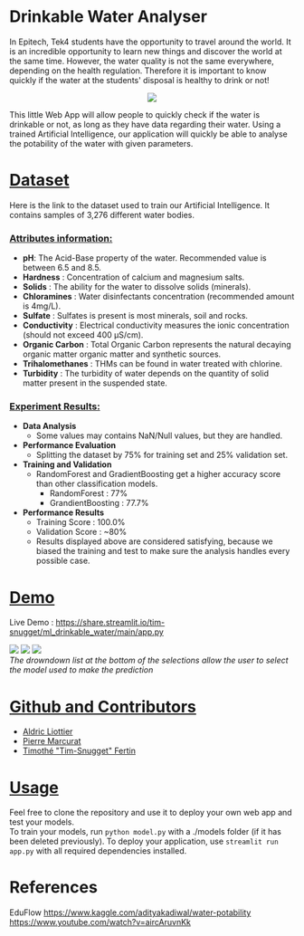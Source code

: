 # Drinkable Water Analyser

In Epitech, Tek4 students have the opportunity to travel around the world.
It is an incredible opportunity to learn new things and discover the world at the same time.
However, the water quality is not the same everywhere, depending on the health regulation.
Therefore it is important to know quickly if the water at the students' disposal is healthy to drink or not!

<p align="center">
<img src="https://domf5oio6qrcr.cloudfront.net/medialibrary/7909/b8a1309a-ba53-48c7-bca3-9c36aab2338a.jpg" />
</p>

This little Web App will allow people to quickly check if the water is drinkable or not, as long as they have data regarding their water.
Using a trained Artificial Intelligence, our application will quickly be able to analyse the potability of the water with given parameters. 

# [Dataset](https://www.kaggle.com/adityakadiwal/water-potability)

Here is the link to the dataset used to train our Artificial Intelligence.
It contains samples of 3,276 different water bodies.

### [Attributes information:]()

* **pH**: The Acid-Base property of the water. Recommended value is between 6.5 and 8.5.
* **Hardness** : Concentration of calcium and magnesium salts.
* **Solids** : The ability for the water to dissolve solids (minerals).
* **Chloramines** : Water disinfectants concentration (recommended amount is 4mg/L).
* **Sulfate** : Sulfates is present is most minerals, soil and rocks.
* **Conductivity** : Electrical conductivity measures the ionic concentration (should not exceed 400 μS/cm).
* **Organic Carbon** : Total Organic Carbon represents the natural decaying organic matter organic matter and synthetic sources.
* **Trihalomethanes** : THMs can be found in water treated with chlorine.
* **Turbidity** : The turbidity of water depends on the quantity of solid matter present in the suspended state.

### [Experiment Results:]()
* **Data Analysis**
  * Some values may contains NaN/Null values, but they are handled.
* **Performance Evaluation**
  * Splitting the dataset by 75% for training set and 25% validation set.
* **Training and Validation**
  * RandomForest and GradientBoosting get a higher accuracy score than other classification models.
    * RandomForest : 77%
    * GrandientBoosting : 77.7%
* **Performance Results**
  * Training Score : 100.0%
  * Validation Score : ~80%
  * Results displayed above are considered satisfying, because we biased the training and test to make sure the analysis handles every possible case.

# [Demo](https://share.streamlit.io/tim-snugget/ml_drinkable_water/main/app.py)
Live Demo : https://share.streamlit.io/tim-snugget/ml_drinkable_water/main/app.py

![](https://media.discordapp.net/attachments/554614449676353536/905105688206929930/unknown.png?width=581&height=676)
![](https://media.discordapp.net/attachments/554614449676353536/905105817026592798/unknown.png?width=478&height=676)
![](https://cdn.discordapp.com/attachments/554614449676353536/905105987248222238/unknown.png)  
*The drowndown list at the bottom of the selections allow the user to select the model used to make the prediction*

# [Github and Contributors](https://github.com/Tim-Snugget/ML_Drinkable_Water)
* [Aldric Liottier](https://github.com/aldricLiottier)
* [Pierre Marcurat](https://github.com/3uph0riah)
* [Timothé "Tim-Snugget" Fertin](https://github.com/Tim-Snugget)

# [Usage]()
Feel free to clone the repository and use it to deploy your own web app and test your models.  
To train your models, run ```python model.py``` with a ./models folder (if it has been deleted previously).
To deploy your application, use ```streamlit run app.py``` with all required dependencies installed.

# References
EduFlow
https://www.kaggle.com/adityakadiwal/water-potability
https://www.youtube.com/watch?v=aircAruvnKk
